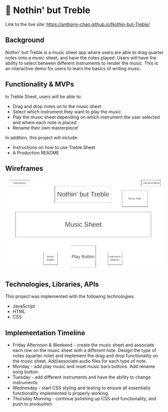 # :musical_score: Nothin' but Treble
Link to the live site: https://anthony-chao.github.io/Nothin-but-Treble/

## Background
Nothin' but Treble is a music sheet app where users are able to drag quarter notes onto a music sheet, and have the notes played. Users will have the ability to select between different instruments to render the music. This is an interactive demo for users to learn the basics of writing music.

## Functionality & MVPs
In Treble Sheet, users will be able to:
* Drag and drop notes on to the music sheet
* Select which instrument they want to play the music
* Play the music sheet depending on which instrument the user selected and where each note is placed
* Rename their own masterpiece!

In addition, this project will include:
* Instructions on how to use Treble Sheet
* A Production README

## Wireframes

![Alt text](./src/images/Wireframe.png?raw=true "Nothin but Treble - wireframe")


## Technologies, Libraries, APIs
This project was implemented with the following technologies:
* JavaScript
* HTML
* CSS

## Implementation Timeline

* Friday Afternoon & Weekend - create the music sheet and associate each row on the music sheet with a different note. Design the type of notes (quarter note) and implement the drag and drop functionality on the music sheet. Add/associate audio files for each type of note.
* Monday - add play music and reset music bars buttons. Add rename song button.
* Tuesday - add different instruments and have the ability to change instruments. 
* Wednesday - start CSS styling and testing to ensure all essentially functionality implemented is properly working
* Thursday Morning - continue polishing up CSS and functionality, and push to production.
